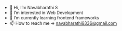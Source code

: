 - 👋 Hi, I’m Navabharathi S
- 👀 I’m interested in Web Development 
- 🌱 I’m currently learning frontend frameworks
- 📫 How to reach me -> navabharathi6336@gmail.com

